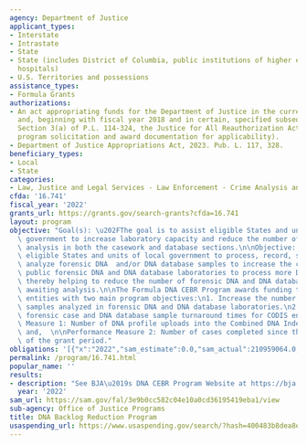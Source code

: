 ```yaml
---
agency: Department of Justice
applicant_types:
- Interstate
- Intrastate
- State
- State (includes District of Columbia, public institutions of higher education and
  hospitals)
- U.S. Territories and possessions
assistance_types:
- Formula Grants
authorizations:
- An act appropriating funds for the Department of Justice in the current fiscal year
  and, beginning with fiscal year 2018 and in certain, specified subsequent years,
  Section 3(a) of P.L. 114-324, the Justice for All Reauthorization Act of 2016 (see
  program solicitation and award documentation for applicability).
- Department of Justice Appropriations Act, 2023. Pub. L. 117, 328.
beneficiary_types:
- Local
- State
categories:
- Law, Justice and Legal Services - Law Enforcement - Crime Analysis and Data
cfda: '16.741'
fiscal_year: '2022'
grants_url: https://grants.gov/search-grants?cfda=16.741
layout: program
objective: "Goal(s): \u202FThe goal is to assist eligible States and units of local\
  \ government to increase laboratory capacity and reduce the number of samples awaiting\
  \ analysis in both the casework and database sections.\n\nObjective:  To assist\
  \ eligible States and units of local government to process, record, screen, and\
  \ analyze forensic DNA  and/or DNA database samples to increase the capacity of\
  \ public forensic DNA and DNA database laboratories to process more DNA samples,\
  \ thereby helping to reduce the number of forensic DNA and DNA database samples\
  \ awaiting analysis.\n\nThe Formula DNA CEBR Program awards funding to eligible\
  \ entities with two main program objectives:\n1. Increase the number of CODIS-eligible\
  \ samples analyzed in forensic DNA and DNA database laboratories.\n2. Reduce the\
  \ forensic case and DNA database sample turnaround times for CODIS entry.\n\nPerformance\
  \ Measure 1: Number of DNA profile uploads into the Combined DNA Index System (CODIS);\
  \ and,  \n\nPerformance Measure 2: Number of cases completed since the beginning\
  \ of the grant period."
obligations: '[{"x":"2022","sam_estimate":0.0,"sam_actual":210959064.0,"usa_spending_actual":196233869.27},{"x":"2023","sam_estimate":130000000.0,"sam_actual":0.0,"usa_spending_actual":116255010.51},{"x":"2024","sam_estimate":112000000.0,"sam_actual":0.0,"usa_spending_actual":0.0}]'
permalink: /program/16.741.html
popular_name: ''
results:
- description: "See BJA\u2019s DNA CEBR Program Website at https://bja.ojp.gov/program/dna-cebr/grantees"
  year: '2022'
sam_url: https://sam.gov/fal/3e9b0cc582c04e10a0cd36195419eba1/view
sub-agency: Office of Justice Programs
title: DNA Backlog Reduction Program
usaspending_url: https://www.usaspending.gov/search/?hash=400483b8dea8ea91646c464eae977f68
---
```


